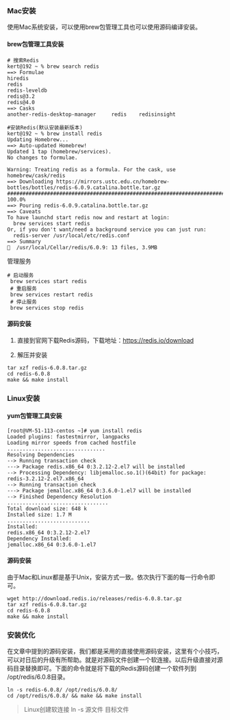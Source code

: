 ### Mac安装

使用Mac系统安装，可以使用brew包管理工具也可以使用源码编译安装。
#### brew包管理工具安装
```shell
# 搜索Redis
kert@192 ~ % brew search redis
==> Formulae
hiredis
redis
redis-leveldb
redis@3.2
redis@4.0
==> Casks
another-redis-desktop-manager     redis    redisinsight
```
```shell
#安装Redis(默认安装最新版本)
kert@192 ~ % brew install redis
Updating Homebrew...
==> Auto-updated Homebrew!
Updated 1 tap (homebrew/services).
No changes to formulae.

Warning: Treating redis as a formula. For the cask, use homebrew/cask/redis
==> Downloading https://mirrors.ustc.edu.cn/homebrew-bottles/bottles/redis-6.0.9.catalina.bottle.tar.gz
######################################################################## 100.0%
==> Pouring redis-6.0.9.catalina.bottle.tar.gz
==> Caveats
To have launchd start redis now and restart at login:
  brew services start redis
Or, if you don't want/need a background service you can just run:
  redis-server /usr/local/etc/redis.conf
==> Summary
🍺  /usr/local/Cellar/redis/6.0.9: 13 files, 3.9MB
```
管理服务
```shell
# 启动服务
 brew services start redis
 # 重启服务
 brew services restart redis
 # 停止服务
 brew services stop redis
```
#### 源码安装

1. 直接到官网下载Redis源码，下载地址：https://redis.io/download

2. 解压并安装
```shell
tar xzf redis-6.0.8.tar.gz
cd redis-6.0.8
make && make install
```

### Linux安装

#### yum包管理工具安装

```shell
[root@VM-51-113-centos ~]# yum install redis
Loaded plugins: fastestmirror, langpacks
Loading mirror speeds from cached hostfile
................................
Resolving Dependencies
--> Running transaction check
---> Package redis.x86_64 0:3.2.12-2.el7 will be installed
--> Processing Dependency: libjemalloc.so.1()(64bit) for package: redis-3.2.12-2.el7.x86_64
--> Running transaction check
---> Package jemalloc.x86_64 0:3.6.0-1.el7 will be installed
--> Finished Dependency Resolution
.................................
Total download size: 648 k
Installed size: 1.7 M
...........................
Installed:
redis.x86_64 0:3.2.12-2.el7
Dependency Installed:
jemalloc.x86_64 0:3.6.0-1.el7
```

#### 源码安装

由于Mac和Linux都是基于Unix，安装方式一致。依次执行下面的每一行命令即可。
```shell
wget http://download.redis.io/releases/redis-6.0.8.tar.gz
tar xzf redis-6.0.8.tar.gz
cd redis-6.0.8
make && make install
```

### 安装优化

在文章中提到的源码安装，我们都是采用的直接使用源码安装，这里有个小技巧，可以对日后的升级有所帮助。就是对源码文件创建一个软连接。以后升级直接对源码目录替换即可。下面的命令就是将下载的Redis源码创建一个软件列到 /opt/redis/6.0.8目录。
```shell
ln -s redis-6.0.8/ /opt/redis/6.0.8/ 
cd /opt/redis/6.0.8/ && make && make install
```
> Linux创建软连接 ln -s 源文件 目标文件